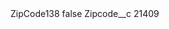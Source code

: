 <?xml version="1.0" encoding="UTF-8"?>
<CustomMetadata xmlns="http://soap.sforce.com/2006/04/metadata" xmlns:xsi="http://www.w3.org/2001/XMLSchema-instance" xmlns:xsd="http://www.w3.org/2001/XMLSchema">
    <label>ZipCode138</label>
    <protected>false</protected>
    <values>
        <field>Zipcode__c</field>
        <value xsi:type="xsd:string">21409</value>
    </values>
</CustomMetadata>
